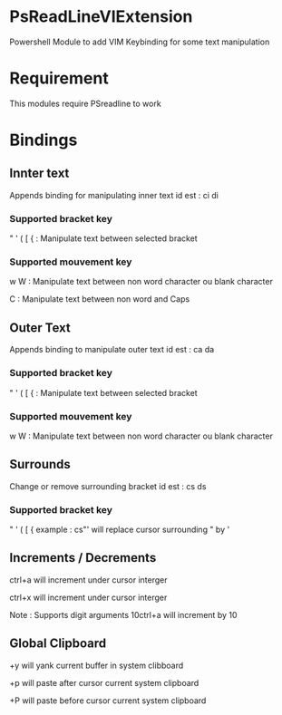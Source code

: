 # PsReadLineVIExtension
Powershell Module to add VIM Keybinding for some text manipulation

# Requirement
This modules require PSreadline to work

# Bindings
## Innter text
Appends binding for manipulating inner text
id est : ci di
### Supported bracket key
" ' ( [ { : Manipulate text between selected bracket
### Supported mouvement key
w W : Manipulate text between non word character ou blank character

C 	: Manipulate text between non word and Caps 
## Outer Text
Appends binding to manipulate outer text
id est : ca da
### Supported bracket key
" ' ( [ { : Manipulate text between selected bracket
### Supported mouvement key
w W : Manipulate text between non word character ou blank character
## Surrounds
Change or remove surrounding bracket
id est : cs ds
### Supported bracket key
" ' ( [ { 
example : cs"' will replace cursor surrounding " by '
## Increments / Decrements
ctrl+a will increment under cursor interger

ctrl+x will increment under cursor interger

Note : Supports digit arguments 10ctrl+a will increment by 10
## Global Clipboard
+y will yank current buffer in system clibboard

+p will paste after cursor current system clipboard

+P will paste before cursor current system clipboard
